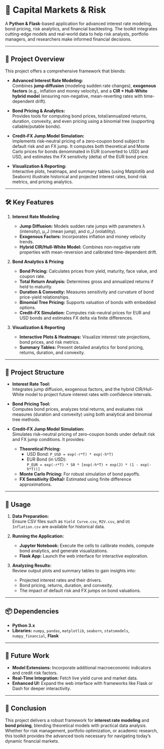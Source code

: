 # 📌 Capital Markets & Risk

A **Python & Flask**-based application for advanced interest rate modeling, bond pricing, risk analytics, and financial backtesting. The toolkit integrates cutting-edge models and real-world data to help risk analysts, portfolio managers, and researchers make informed financial decisions.

---

## 📖 Project Overview

This project offers a comprehensive framework that blends:

- **Advanced Interest Rate Modeling:**  
  Combines **jump diffusion** (modeling sudden rate changes), **exogenous factors** (e.g., inflation and money velocity), and a **CIR + Hull-White hybrid model** (ensuring non-negative, mean-reverting rates with time-dependent drift).

- **Bond Pricing & Analytics:**  
  Provides tools for computing bond prices, total/annualized returns, duration, convexity, and even pricing using a binomial tree (supporting callable/putable bonds).

- **Credit–FX Jump Model Simulation:**  
  Implements risk–neutral pricing of a zero–coupon bond subject to default risk and an FX jump. It computes both theoretical and Monte Carlo prices for bonds denominated in EUR (converted to USD) and USD, and estimates the FX sensitivity (delta) of the EUR bond price.

- **Visualization & Reporting:**  
  Interactive plots, heatmaps, and summary tables (using Matplotlib and Seaborn) illustrate historical and projected interest rates, bond risk metrics, and pricing analytics.

---

## 🛠️ Key Features

1. **Interest Rate Modeling**
   - **Jump Diffusion:** Models sudden rate jumps with parameters λ (intensity), μ_J (mean jump), and σ_J (volatility).
   - **Exogenous Factors:** Incorporates inflation and money velocity trends.
   - **Hybrid CIR/Hull-White Model:** Combines non-negative rate properties with mean-reversion and calibrated time-dependent drift.

2. **Bond Analytics & Pricing**
   - **Bond Pricing:** Calculates prices from yield, maturity, face value, and coupon rate.
   - **Total Return Analysis:** Determines gross and annualized returns if held to maturity.
   - **Duration & Convexity:** Measures sensitivity and curvature of bond price-yield relationships.
   - **Binomial Tree Pricing:** Supports valuation of bonds with embedded options.
   - **Credit–FX Simulation:** Computes risk–neutral prices for EUR and USD bonds and estimates FX delta via finite differences.

3. **Visualization & Reporting**
   - **Interactive Plots & Heatmaps:** Visualize interest rate projections, bond prices, and risk metrics.
   - **Summary Tables:** Present detailed analytics for bond pricing, returns, duration, and convexity.

---

## 🧩 Project Structure

- **Interest Rate Tool:**  
  Integrates jump diffusion, exogenous factors, and the hybrid CIR/Hull-White model to project future interest rates with confidence intervals.

- **Bond Pricing Tool:**  
  Computes bond prices, analyzes total returns, and evaluates risk measures (duration and convexity) using both analytical and binomial tree methods.

- **Credit–FX Jump Model Simulation:**  
  Simulates risk–neutral pricing of zero–coupon bonds under default risk and FX jump conditions. It provides:
  - **Theoretical Pricing:**  
    - USD Bond: `P_USD = exp(-r*T) * exp(-h*T)`
    - EUR Bond (in USD):  
      `P_EUR = exp(-r*T) * S0 * [exp(-h*T) + exp(J) * (1 - exp(-h*T))]`
  - **Monte Carlo Pricing:** For robust simulation of bond payoffs.
  - **FX Sensitivity (Delta):** Estimated using finite difference approximations.

---

## 🚀 Usage

1. **Data Preparation:**  
   Ensure CSV files such as `Yield Curve.csv`, `M2V.csv`, and `US Inflation.csv` are available for historical data.

2. **Running the Application:**  
   - **Jupyter Notebook:** Execute the cells to calibrate models, compute bond analytics, and generate visualizations.  
   - **Flask App:** Launch the web interface for interactive exploration.

3. **Analyzing Results:**  
   Review output plots and summary tables to gain insights into:
   - Projected interest rates and their drivers.
   - Bond pricing, returns, duration, and convexity.
   - The impact of default risk and FX jumps on bond valuations.

---

## 📦 Dependencies

- **Python 3.x**
- **Libraries:** `numpy`, `pandas`, `matplotlib`, `seaborn`, `statsmodels`, `numpy_financial`, **Flask**

---

## 🔮 Future Work

- **Model Extensions:** Incorporate additional macroeconomic indicators and credit risk factors.
- **Real-Time Integration:** Fetch live yield curve and market data.
- **Enhanced UI:** Expand the web interface with frameworks like Flask or Dash for deeper interactivity.

---

## 📝 Conclusion

This project delivers a robust framework for **interest rate modeling** and **bond pricing**, blending theoretical models with practical data analysis. Whether for risk management, portfolio optimization, or academic research, this toolkit provides the advanced tools necessary for navigating today’s dynamic financial markets.

